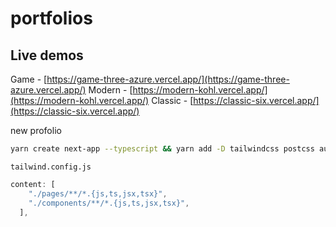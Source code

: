 # portfolios

## Live demos
Game - [https://game-three-azure.vercel.app/](https://game-three-azure.vercel.app/)
Modern - [https://modern-kohl.vercel.app/](https://modern-kohl.vercel.app/)
Classic - [https://classic-six.vercel.app/](https://classic-six.vercel.app/)

new profolio

```bash
yarn create next-app --typescript && yarn add -D tailwindcss postcss autoprefixer && npx tailwindcss init -p
```

`tailwind.config.js`

```js
content: [
    "./pages/**/*.{js,ts,jsx,tsx}",
    "./components/**/*.{js,ts,jsx,tsx}",
  ],
```
